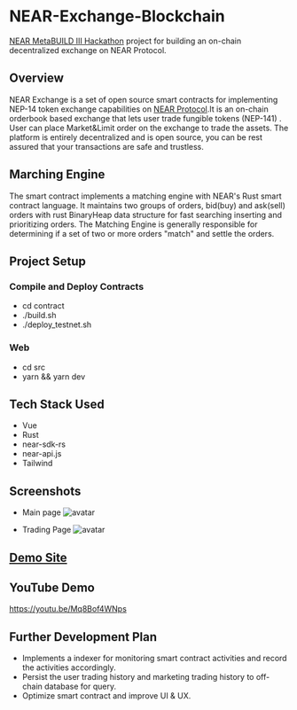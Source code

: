 # NEAR-Exchange-Blockchain

[NEAR MetaBUILD III Hackathon](https://metabuild.devpost.com/?ref_feature=challenge&ref_medium=discover) project for building an on-chain decentralized exchange on NEAR Protocol.

## Overview
 NEAR Exchange is a set of open source smart contracts for implementing NEP-14 token exchange capabilities on [NEAR Protocol](https://near.org).It is an on-chain orderbook based exchange that lets user trade fungible tokens (NEP-141) . User can place Market&Limit order on the exchange to trade the assets. The platform is entirely decentralized and is open source, you can be rest assured that your transactions are safe and trustless.


## Marching Engine
The smart contract implements a matching engine with NEAR's Rust smart contract language. It maintains two groups of orders, bid(buy) and ask(sell) orders with rust BinaryHeap data structure for fast searching inserting and prioritizing orders. The Matching Engine is generally responsible for determining if a set of two or more orders "match" and settle the orders.


## Project Setup 
### Compile and Deploy Contracts 
- cd contract
- ./build.sh
- ./deploy_testnet.sh


### Web
- cd src
- yarn && yarn dev
  
## Tech Stack Used
 - Vue
 - Rust
 - near-sdk-rs
 - near-api.js
 - Tailwind

## Screenshots
- Main page
![avatar](https://d112y698adiu2z.cloudfront.net/photos/production/software_photos/002/310/491/datas/original.jpg)

- Trading Page
![avatar](https://d112y698adiu2z.cloudfront.net/photos/production/software_photos/002/310/718/datas/original.jpg)



## [Demo Site](http://47.240.61.73)


## YouTube Demo

https://youtu.be/Mq8Bof4WNps


## Further Development Plan
- Implements a indexer for monitoring smart contract activities and record the activities accordingly.
- Persist the user trading history and marketing trading history to off-chain database for query.
- Optimize smart contract and improve UI & UX.  



